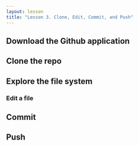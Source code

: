 ```yaml
---
layout: lesson
title: "Lesson 3. Clone, Edit, Commit, and Push"
---
```



## Download the Github application


## Clone the repo


## Explore the file system


### Edit a file


## Commit


## Push
